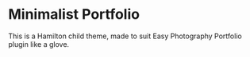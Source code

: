 # Minimalist Portfolio
This is a Hamilton child theme, made to suit Easy Photography Portfolio plugin like a glove.